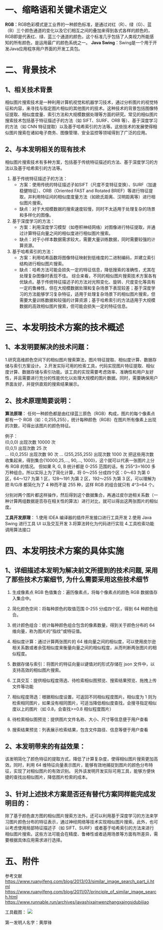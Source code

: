 # 一、缩略语和关键术语定义

**RGB**：RGB色彩模式是工业界的一种颜色标准，是通过对红（R）、绿（G）、蓝（B）三个颜色通道的变化以及它们相互之间的叠加来得到各式各样的颜色的，RGB即是代表红、绿、蓝三个通道的颜色，这个标准几乎包括了人类视力所能感知的所有颜色，是运用最广的颜色系统之一。
**Java Swing**：Swing是一个用于开发Java应用程序用户界面的开发工具包。

# 二、背景技术

## 1、相关技术背景
相似图片搜索技术是一种利用计算机视觉和机器学习技术，通过分析图片的视觉特征和内容，来寻找与指定图片相似的其他图片的技术。这种技术的背景包括图像特征提取、相似度度量、索引方法和大规模数据处理等方面的研究。常见的相似图片搜索技术包括基于特征描述子的方法（如 SIFT、SURF、ORB 等）、基于深度学习的方法（如 CNN 特征提取）以及基于哈希索引的方法等。这些技术的发展使得相似图片搜索在诸如电子商务、图像管理、安全监控等领域得到了广泛的应用。

## 2、与本发明相关的现有技术
相似图片搜索技术有多种方案，包括基于传统特征描述的方法、基于深度学习的方法以及基于哈希索引的方法等。
1. 基于传统特征描述子的方法：
    - 方案：使用传统的特征描述子如SIFT（尺度不变特征变换）、SURF（加速稳健特征）、ORB（Oriented FAST and Rotated BRIEF）等进行特征提取，并利用特征间的相似度度量方法（如欧氏距离、汉明距离等）进行相似图片搜索。
    - 缺点：对于大规模数据的搜索速度较慢，同时不太适用于处理复杂的场景和多样化的图像。
2. 基于深度学习的方法：
    - 方案：利用深度学习模型（如卷积神经网络）对图像进行特征提取，并通过计算特征向量之间的相似度进行相似图片搜索。
    - 缺点：对于小样本数据需求较大，需要大量训练数据，同时需要较强的计算资源。
3. 基于哈希索引的方法：
    - 方案：利用哈希函数将图像特征映射到低维度的二进制编码，并建立索引结构进行相似图片搜索。
    - 缺点：哈希方法可能会损失一定的特征信息，降低搜索的准确性，尤其在处理复杂图像时表现不佳。
综合来看，不同的相似图片搜索技术方案各有优缺点。基于传统特征描述子的方法对光照变化、旋转、尺度变化等具有一定的鲁棒性，但在大规模数据处理和复杂场景下表现较差；基于深度学习的方法能够学习复杂特征，适用于处理复杂场景下的相似图片搜索，但需要大量训练数据和较强的计算资源；基于哈希索引的方法适用于大规模数据的高效相似图片搜索，但可能会损失一定的特征信息。

# 三、本发明技术方案的技术概述

## 1、本发明要解决的技术问题：
1.研究高维颜色空间下的相似图片搜索算法，图片特征提取、相似度计算、数据存储与索引方案设计。
2.开发实际可用的检索工具，代码实现图片特征提取、相似度计算、数据存储与索引功能。该工具的实现需要考虑效率、准确性和用户友好性，并且需要进行充分的性能优化以处理大规模的图片数据。同时，需要确保用户界面友好，并提供直观的搜索结果展示。

## 2、技术原理简要说明：

**算法原理**：
任何一种颜色都是由红绿蓝三原色（RGB）构成，图片的每个像素点都有一个 RGB（如：0,255,255），统计每种颜色（RGB）在图片所有像素上出现的次数，可得出该图片的颜色特征。

例子：  
(0,0,0) 出现次数 10000 次  
(0,0,1) 出现次数 25 次  
...
(0,0,255) 出现次数 90 次
...
(255,255,255) 出现次数 1000 次
把这些用次数收集起来，得到集合{10000,25,..., 90,..., 1000}，这个就可以代表一张图片上分布 RGB 的情况。
但如果 R, G, B 统计都是 0-255 范围的话，有 255^3=1600 多万种组合。所以实际上为了简化计算，将 0～255 分成四个区：0～63 为第 0 区，64～127 为第 1 区，128～191 为第 2 区，192～255 为第 3 区，可以理解为把 R/G/B 都简化为了 4 种而不是 255 种，这样 RGB 的组合就只有 4^3=64 个。

分别对两个图片都这样操作，然后得到这个数据集合，再通过皮尔逊相关系数（一种计算两组数据是否存在相关性的算法）进行对比，就可以得出这两张图片的相似度。



**工具开发原理**：
1.使用 IDEA 编译器的插件开发接口进行工具开发
2.使用 Java Swing 进行工具 UI 以及交互开发
3.将算法转化为代码进行实现
4.工具检索功能调用算法接口


# 四、本发明技术方案的具体实施

## 1、详细描述本发明为解决前文所提到的技术问题, 采用了那些技术方案细节, 为什么需要采用这些技术细节

1. 生成像素点 RGB 色值集合：遍历像素点，将每个像素点的颜色 RGB 数据值存入集合中。
2. 简化颜色空间：将每种原色的取值范围 0-255 分成四个区，得到 64 种颜色组合。
3. 统计颜色组合：统计每种颜色组合包含的像素数量，得到关于颜色分布的 64 维向量，称为图片的“指纹”或特征值。

5. 相似度计算：通过计算两张图片的 64 维向量之间的相似度，可以使用皮尔逊相关系数或者余弦相似度来衡量向量之间的相似程度，从而判断两张图片的相似程度。
6. 数据存储与索引：将图片的特征向量以键值对的形式存储在 json 文件中，以支持高效的相似图片搜索。
7. 工具交互：提供相似程度筛选、待检索相似图预览、搜索结果预览、拖拽上传文件等功能
8. 相似程度筛选：根据相似度设置，可返回不同相似程度图片。相似度为 1 则为检索相同图片，如果没有相同图片，可适当降低相似度查找，会搜寻指定相似度以上的图片（如 0.8，会查找>=0.8 相似程度图片）
9. 待检索相似图预览：提供图片文件名称、大小、尺寸等信息便于用户查看
10. 搜索结果预览：列表展示检索结果，包含文件路径、信息等便于用户查看



## 2、本发明带来的有益效果：

该发明简化了颜色特征的提取方式，降低了计算复杂度，使得相似图片搜索更加高效。同时，利用 64 维特征向量表示图片，能够有效地捕捉到图片的颜色分布特征，实现了对相似图片的有效识别。
另外该发明开发实际可用工具，能够方便快捷的查找出相似图片，降低图片检索的成本。

## 3、针对上述技术方案是否还有替代方案同样能完成发明目的：

除了基于颜色直方图的相似图片搜索方法外，还可以利用基于深度学习的方法来学习图片颜色分布的特征表示，通过神经网络等技术实现相似图片搜索。此外，也可以考虑使用局部特征描述子（如 SIFT、SURF）或者基于哈希索引的方法来进行相似图片搜索。这些方法可能会在精度、鲁棒性或者适用场景等方面有所差异，需要根据具体应用需求进行选择。



# 五、附件
参考文献
https://www.ruanyifeng.com/blog/2013/03/similar_image_search_part_ii.html
https://www.ruanyifeng.com/blog/2011/07/principle_of_similar_image_search.html
https://www.runnable.run/archives/javashixainwenzhangxaingsidubijiao

工具截图：
![](http://km.fp.ps.netease.com/file/65322a1e94064f5d24433301W3eV4y0m05)


第一发明人名字：黄厚锋
